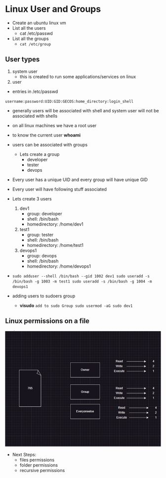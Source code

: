 # Linux User and Groups
 - Create an ubuntu linux vm
 - List all the users
   - cat /etc/passwd
 - List all the groups
   - `cat /etc/group`
   
## User types
  1) system user
       - this is created to run some applications/services on linux
  2) user
- entries in /etc/passwd

 `username:password:UID:GID:GECOS:home_directory:login_shell`

 - generally users will be associated with shell and system user will not be associated with shells
 - on all linux machines we have a root user
 - to know the current user **whoami**
 - users can be associated with groups
    - Lets create a group
        - developer
        - tester
        - devops

 - Every user has a unique UID and every group will have unique GID
 - Every user will have following stuff associated
 - Lets create 3 users
    1) dev1
       - group: developer
       - shell: /bin/bash
       - homedirectory: /home/dev1
    2) test1
       - group: tester
       - shell: /bin/bash
       - homedirectory: /home/test1
    3) devops1
       - group: devops
       - shell: /bin/bash
       - homedirectory: /home/devops1

 - `sudo adduser --shell /bin/bash --gid 1002 dev1
    sudo useradd -s /bin/bash -g 1003 -m test1
    sudo useradd -s /bin/bash -g 1004 -m devops1`

 - adding users to sudoers group
     - **visudo**
 `add to sudo Group sudo usermod -aG sudo dev1`

## Linux permissions on a file 
   ![LinuxFilePermision](Images_all/Linux_File_Permission.jpeg)

 - Next Steps:
    - files permissions
    - folder permissions
    - recursive permissions
